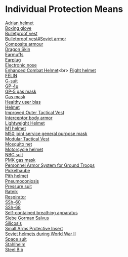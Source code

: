 # Individual Protection Means
[Adrian helmet](https://en.wikipedia.org/wiki/Adrian_helmet)<br>
[Boxing glove](https://en.wikipedia.org/wiki/Boxing_glove)<br>
[Bulletproof vest](https://en.wikipedia.org/wiki/Bulletproof_vest)<br>
[Bulletproof vest#Soviet armor](https://en.wikipedia.org/wiki/Bulletproof_vest#Soviet_armor)<br>
[Composite armour](https://en.wikipedia.org/wiki/Composite_armour)<br>
[Dragon Skin](https://en.wikipedia.org/wiki/Dragon_Skin)<br>
[Earmuffs](https://en.wikipedia.org/wiki/Earmuffs)<br>
[Earplug](https://en.wikipedia.org/wiki/Earplug)<br>
[Electronic nose](https://en.wikipedia.org/wiki/Electronic_nose)<br>
[Enhanced Combat Helmet](https://en.wikipedia.org/wiki/Enhanced_Combat_Helmet_(United_States))<br>
[Flight helmet](https://en.wikipedia.org/wiki/Flight_helmet)<br>
[FÉLIN](https://en.wikipedia.org/wiki/F%C3%89LIN)<br>
[G-suit](https://en.wikipedia.org/wiki/G-suit)<br>
[GP-4u](https://en.wikipedia.org/wiki/GP-4u)<br>
[GP-5 gas mask](https://en.wikipedia.org/wiki/GP-5_gas_mask)<br>
[Gas mask](https://en.wikipedia.org/wiki/Gas_mask)<br>
[Healthy user bias](https://en.wikipedia.org/wiki/Healthy_user_bias)<br>
[Helmet](https://en.wikipedia.org/wiki/Helmet)<br>
[Improved Outer Tactical Vest](https://en.wikipedia.org/wiki/Improved_Outer_Tactical_Vest)<br>
[Interceptor body armor](https://en.wikipedia.org/wiki/Interceptor_body_armor)<br>
[Lightweight Helmet](https://en.wikipedia.org/wiki/Lightweight_Helmet)<br>
[M1 helmet](https://en.wikipedia.org/wiki/M1_helmet)<br>
[M50 joint service general purpose mask](https://en.wikipedia.org/wiki/M50_joint_service_general_purpose_mask)<br>
[Modular Tactical Vest](https://en.wikipedia.org/wiki/Modular_Tactical_Vest)<br>
[Mosquito net](https://en.wikipedia.org/wiki/Mosquito_net)<br>
[Motorcycle helmet](https://en.wikipedia.org/wiki/Motorcycle_helmet)<br>
[NBC suit](https://en.wikipedia.org/wiki/NBC_suit)<br>
[PMK gas mask](https://en.wikipedia.org/wiki/PMK_gas_mask)<br>
[Personnel Armor System for Ground Troops](https://en.wikipedia.org/wiki/Personnel_Armor_System_for_Ground_Troops)<br>
[Pickelhaube](https://en.wikipedia.org/wiki/Pickelhaube)<br>
[Pith helmet](https://en.wikipedia.org/wiki/Pith_helmet)<br>
[Pneumoconiosis](https://en.wikipedia.org/wiki/Pneumoconiosis)<br>
[Pressure suit](https://en.wikipedia.org/wiki/Pressure_suit)<br>
[Ratnik](https://en.wikipedia.org/wiki/Ratnik_(program))<br>
[Respirator](https://en.wikipedia.org/wiki/Respirator)<br>
[SSh-60](https://en.wikipedia.org/wiki/SSh-60)<br>
[SSh-68](https://en.wikipedia.org/wiki/SSh-68)<br>
[Self-contained breathing apparatus](https://en.wikipedia.org/wiki/Self-contained_breathing_apparatus)<br>
[Siebe Gorman Salvus](https://en.wikipedia.org/wiki/Siebe_Gorman_Salvus)<br>
[Silicosis](https://en.wikipedia.org/wiki/Silicosis)<br>
[Small Arms Protective Insert](https://en.wikipedia.org/wiki/Small_Arms_Protective_Insert)<br>
[Soviet helmets during World War II](https://en.wikipedia.org/wiki/Soviet_helmets_during_World_War_II)<br>
[Space suit](https://en.wikipedia.org/wiki/Space_suit)<br>
[Stahlhelm](https://en.wikipedia.org/wiki/Stahlhelm)<br>
[Steel Bib](https://en.wikipedia.org/wiki/Steel_Bib)<br>
